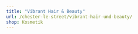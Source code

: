 ```yaml
---
title: "Vibrant Hair & Beauty"
url: /chester-le-street/vibrant-hair-und-beauty/
shop: Kosmetik
---
```

